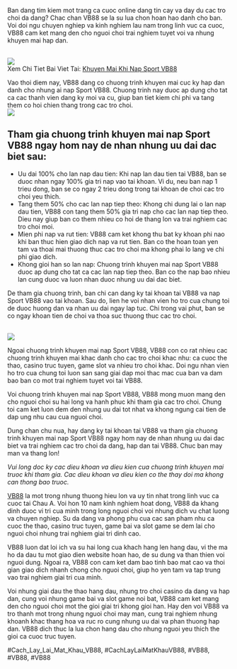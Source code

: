 <p>Ban dang tim kiem mot trang ca cuoc online dang tin cay va day du cac tro choi da dang? Chac chan VB88 se la su lua chon hoan hao danh cho ban. Voi doi ngu chuyen nghiep va kinh nghiem lau nam trong linh vuc ca cuoc, VB88 cam ket mang den cho nguoi choi trai nghiem tuyet voi va nhung khuyen mai hap dan.</p><br><img src="https://vb88.onl/wp-content/uploads/2025/03/chi-tiet-ve-uu-dai-khuyen-mai-nap-sport.webp"></br>
Xem Chi Tiet Bai Viet Tai: <a href="https://vb88.onl/khuyen-mai-khi-nap-sport/">Khuyen Mai Khi Nap Sport VB88</a><p>Vao thoi diem nay, VB88 dang co chuong trinh khuyen mai cuc ky hap dan danh cho nhung ai nap Sport VB88. Chuong trinh nay duoc ap dung cho tat ca cac thanh vien dang ky moi va cu, giup ban tiet kiem chi phi va tang them co hoi chien thang trong cac tro choi.<br><img src="https://vb88.onl/wp-content/uploads/2025/03/hoan-tra-cua-vb8-cuoc-cang-chay-tien-ve-cang-khung.webp"></br><h2>Tham gia chuong trinh khuyen mai nap Sport VB88 ngay hom nay de nhan nhung uu dai dac biet sau:</h2><ul>
<li>Uu dai 100% cho lan nap dau tien: Khi nap lan dau tien tai VB88, ban se duoc nhan ngay 100% gia tri nap vao tai khoan. Vi du, neu ban nap 1 trieu dong, ban se co ngay 2 trieu dong trong tai khoan de choi cac tro choi yeu thich.</li>
<li>Tang them 50% cho cac lan nap tiep theo: Khong chi dung lai o lan nap dau tien, VB88 con tang them 50% gia tri nap cho cac lan nap tiep theo. Dieu nay giup ban co them nhieu co hoi de thang lon va trai nghiem cac tro choi moi.</li>
<li>Mien phi nap va rut tien: VB88 cam ket khong thu bat ky khoan phi nao khi ban thuc hien giao dich nap va rut tien. Ban co the hoan toan yen tam va thoai mai thuong thuc cac tro choi ma khong phai lo lang ve chi phi giao dich.</li>
<li>Khong gioi han so lan nap: Chuong trinh khuyen mai nap Sport VB88 duoc ap dung cho tat ca cac lan nap tiep theo. Ban co the nap bao nhieu lan cung duoc va luon nhan duoc nhung uu dai dac biet.</li>
</ul><p>De tham gia chuong trinh, ban chi can dang ky tai khoan tai VB88 va nap Sport VB88 vao tai khoan. Sau do, lien he voi nhan vien ho tro cua chung toi de duoc huong dan va nhan uu dai ngay lap tuc. Chi trong vai phut, ban se co ngay khoan tien de choi va thoa suc thuong thuc cac tro choi.</p><br><img src="https://vb88.onl/wp-content/uploads/2025/03/chuong-trinh-khuyen-mai-khi-nap-casino-hot-nhat-2025.webp"></br><p>Ngoai chuong trinh khuyen mai nap Sport VB88, VB88 con co rat nhieu cac chuong trinh khuyen mai khac danh cho cac tro choi khac nhu: ca cuoc the thao, casino truc tuyen, game slot va nhieu tro choi khac. Doi ngu nhan vien ho tro cua chung toi luon san sang giai dap moi thac mac cua ban va dam bao ban co mot trai nghiem tuyet voi tai VB88.<p>Voi chuong trinh khuyen mai nap Sport VB88, VB88 mong muon mang den cho nguoi choi su hai long va hanh phuc khi tham gia cac tro choi. Chung toi cam ket luon dem den nhung uu dai tot nhat va khong ngung cai tien de dap ung nhu cau cua nguoi choi.</p><p>Dung chan chu nua, hay dang ky tai khoan tai VB88 va tham gia chuong trinh khuyen mai nap Sport VB88 ngay hom nay de nhan nhung uu dai dac biet va trai nghiem cac tro choi da dang, hap dan tai VB88. Chuc ban may man va thang lon!<p><em>Vui long doc ky cac dieu khoan va dieu kien cua chuong trinh khuyen mai truoc khi tham gia. Cac dieu khoan va dieu kien co the thay doi ma khong can thong bao truoc.</em></p><p><a href="https://vb88.onl/">VB88</a> la mot trong nhung thuong hieu lon va uy tin nhat trong linh vuc ca cuoc tai Chau A. Voi hon 10 nam kinh nghiem hoat dong, VB88 da khang dinh duoc vi tri cua minh trong long nguoi choi voi nhung dich vu chat luong va chuyen nghiep. Su da dang va phong phu cua cac san pham nhu ca cuoc the thao, casino truc tuyen, game bai va slot game se dem lai cho nguoi choi nhung trai nghiem giai tri dinh cao.

VB88 luon dat loi ich va su hai long cua khach hang len hang dau, vi the ma ho da dau tu mot giao dien website hoan hao, de su dung va than thien voi nguoi dung. Ngoai ra, VB88 con cam ket dam bao tinh bao mat cao va thoi gian giao dich nhanh chong cho nguoi choi, giup ho yen tam va tap trung vao trai nghiem giai tri cua minh.

Voi nhung giai dau the thao hang dau, nhung tro choi casino da dang va hap dan, cung voi nhung game bai va slot game noi bat, VB88 cam ket mang den cho nguoi choi mot the gioi giai tri khong gioi han. Hay den voi VB88 va tro thanh mot trong nhung nguoi choi may man, cung trai nghiem nhung khoanh khac thang hoa va ruc ro cung nhung uu dai va phan thuong hap dan. VB88 dich thuc la lua chon hang dau cho nhung nguoi yeu thich the gioi ca cuoc truc tuyen.</p>
#Cach_Lay_Lai_Mat_Khau_VB88, #CachLayLaiMatKhauVB88, #VB88, #VB88, #VB88
